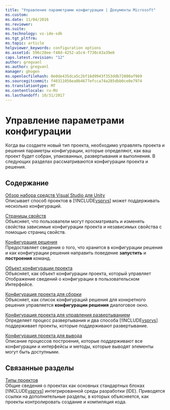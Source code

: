 ```yaml
---
title: "Управление параметрами конфигурации | Документы Microsoft"
ms.custom: 
ms.date: 11/04/2016
ms.reviewer: 
ms.suite: 
ms.technology: vs-ide-sdk
ms.tgt_pltfrm: 
ms.topic: article
helpviewer_keywords: configuration options
ms.assetid: 596c28ee-f48d-4252-a5c4-f730c43a39e6
caps.latest.revision: "12"
author: gregvanl
ms.author: gregvanl
manager: ghogen
ms.openlocfilehash: 0e0de435dca5c2bf16d9943f353ddb72080af969
ms.sourcegitcommit: f40311056ea0b4677efcca74a285dbb0ce0e7974
ms.translationtype: MT
ms.contentlocale: ru-RU
ms.lasthandoff: 10/31/2017
---
```

# <a name="managing-configuration-options"></a>Управление параметрами конфигурации
Когда вы создаете новый тип проекта, необходимо управлять проекта и решения параметры конфигурации, которые определяют, как ваш проект будет собран, упакованных, развертывания и выполнения. В следующих разделах рассматриваются конфигурации проекта и решения.  
  
## <a name="in-this-section"></a>Содержание  
 [Обзор набора средств Visual Studio для Unity](../../extensibility/internals/configuration-options-overview.md)  
 Описывает способ проектов в [!INCLUDE[vsprvs](../../code-quality/includes/vsprvs_md.md)] может поддерживать несколько конфигураций.  
  
 [Страницы свойств](../../extensibility/internals/property-pages.md)  
 Объясняет, что пользователи могут просматривать и изменять свойства зависимые конфигурации проекта и независимых свойства с помощью страниц свойств.  
  
 [Конфигурация решения](../../extensibility/internals/solution-configuration.md)  
 Предоставляет сведения о того, что хранится в конфигурации решения и как конфигурации решения направить поведение **запустить** и **построения** команд.  
  
 [Объект конфигурации проекта](../../extensibility/internals/project-configuration-object.md)  
 Объясняет, как объект конфигурации проекта, который управляет Отображение сведений о конфигурации в пользовательском Интерфейсе.  
  
 [Конфигурация проекта для сборки](../../extensibility/internals/project-configuration-for-building.md)  
 Объясняет, как список конфигураций решения для конкретного решения управляется **конфигурации решения** диалоговое окно.  
  
 [Конфигурация проекта для управления развертыванием](../../extensibility/internals/project-configuration-for-managing-deployment.md)  
 Определяет процесс развертывания и два способа [!INCLUDE[vsprvs](../../code-quality/includes/vsprvs_md.md)] поддерживает проекты, которые поддерживают развертывание.  
  
 [Конфигурация проекта для вывода](../../extensibility/internals/project-configuration-for-output.md)  
 Описание процессов построения, которые поддерживают все конфигурации и интерфейсы и методы, которые выводят элементы могут быть доступными.  
  
## <a name="related-sections"></a>Связанные разделы  
 [Типы проектов](../../extensibility/internals/project-types.md)  
 Общие сведения о проектах как основных стандартных блоках [!INCLUDE[vsprvs](../../code-quality/includes/vsprvs_md.md)] интегрированной среды разработки (IDE). Приводятся ссылки на дополнительные разделы, в которых объясняется, как проекты контролировать создание и компиляция кода.